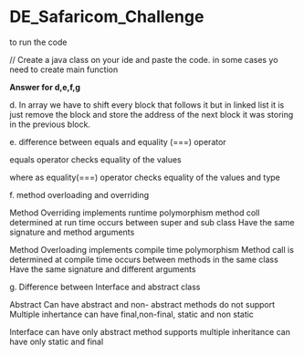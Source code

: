 # DE_Safaricom_Challenge

to run the code 

//  Create a java class on your ide and paste the code. in some cases yo need to create main function 


**Answer for d,e,f,g**

d. In array we have to shift every block that follows it
but in linked list it is just remove the block and
store the address of the next block it was storing in the previous
block.


e. difference between equals and equality (===) operator

equals operator checks equality of the values

where as equality(===) operator checks equality of the values and type


f. method overloading and overriding

Method Overriding
implements runtime polymorphism
method coll determined at run time
occurs between super and sub class
Have the same signature and method arguments

Method Overloading
implements compile time polymorphism
Method call is determined at compile time
occurs between methods in the same class
Have the same signature and different arguments

g. Difference between Interface and abstract class


Abstract
Can have abstract and non- abstract methods
do not support Multiple inhertance
can have final,non-final, static and non static


Interface
can have only abstract method
supports multiple inheritance
can have only static and final

